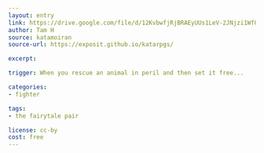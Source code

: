 ```yaml
---
layout: entry
link: https://drive.google.com/file/d/12KvbwfjRjBRAEyUUs1LeV-2JNjzi1WfO/view?usp=sharing
author: Tam H
source: katamoiran
source-url: https://exposit.github.io/katarpgs/

excerpt:

trigger: When you rescue an animal in peril and then set it free...

categories:
- fighter

tags:
- the fairytale pair

license: cc-by
cost: free
---
```

